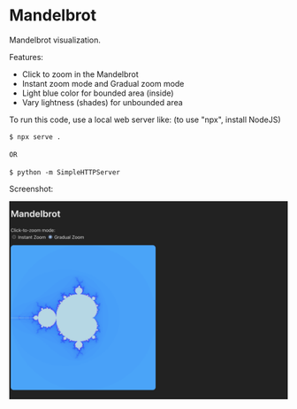 # Mandelbrot

Mandelbrot visualization.

Features:

*   Click to zoom in the Mandelbrot
*   Instant zoom mode and Gradual zoom mode
*   Light blue color for bounded area (inside)
*   Vary lightness (shades) for unbounded area

To run this code, use a local web server like: (to use "npx", install NodeJS)

```
$ npx serve .

OR

$ python -m SimpleHTTPServer
```

Screenshot:

![](screenshot.png)